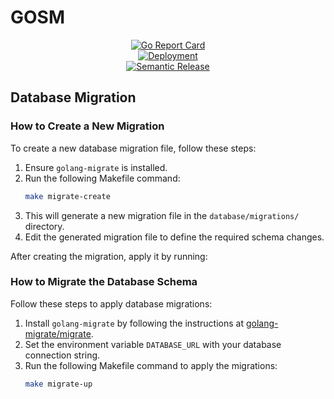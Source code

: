 # GOSM

<p align="center">
  <a href="https://goreportcard.com/report/github.com/mhdiiilham/gosm">
    <img src="https://goreportcard.com/badge/github.com/mhdiiilham/gosm" alt="Go Report Card">
  </a>
  <br>
  <a href="https://github.com/mhdiiilham/gosm/actions/workflows/deplyoment.yml">
    <img src="https://github.com/mhdiiilham/gosm/actions/workflows/deplyoment.yml/badge.svg" alt="Deployment">
  </a>
  <br>
  <a href="https://github.com/mhdiiilham/gosm/actions/workflows/release.yml">
    <img src="https://github.com/mhdiiilham/gosm/actions/workflows/release.yml/badge.svg" alt="Semantic Release">
  </a>
</p>

## Database Migration

### How to Create a New Migration

To create a new database migration file, follow these steps:

1. Ensure `golang-migrate` is installed.
2. Run the following Makefile command:
   ```sh
   make migrate-create
   ```
3. This will generate a new migration file in the `database/migrations/` directory.
4. Edit the generated migration file to define the required schema changes.

After creating the migration, apply it by running:

### How to Migrate the Database Schema

Follow these steps to apply database migrations:

1. Install `golang-migrate` by following the instructions at [golang-migrate/migrate](https://github.com/golang-migrate/migrate).
2. Set the environment variable `DATABASE_URL` with your database connection string.
3. Run the following Makefile command to apply the migrations:
   ```sh
   make migrate-up
   ```
